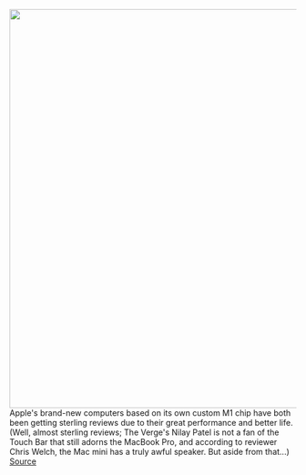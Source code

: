 <img src='https://cdn.vox-cdn.com/thumbor/Wy78zLkwqejSrTMwqts-2A3BDO4=/0x0:2040x1360/1200x800/filters:focal(857x517:1183x843)/cdn.vox-cdn.com/uploads/chorus_image/image/67989254/akramer_201113_4290_0020.0.0.jpg' width='700px' /><br/>
Apple's brand-new computers based on its own custom M1 chip have both been getting sterling reviews due to their great performance and better life. (Well, almost sterling reviews; The Verge's Nilay Patel is not a fan of the Touch Bar that still adorns the MacBook Pro, and according to reviewer Chris Welch, the Mac mini has a truly awful speaker. But aside from that...)
<a href='https://www.theverge.com/2020/11/27/21682287/macbook-air-pro-black-friday-mac-mini-m1-bh-photo-adorama-sale'> Source <a/>